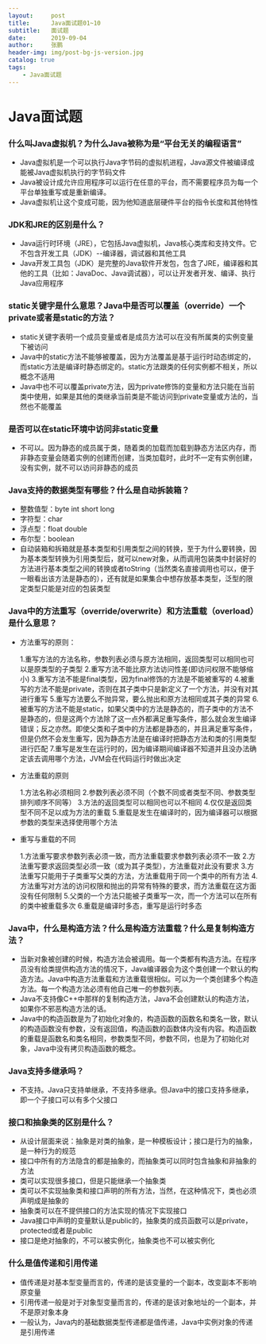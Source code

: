 ```yaml
---
layout:     post 
title:      Java面试题01~10
subtitle:   面试题
date:       2019-09-04
author:     张鹏
header-img: img/post-bg-js-version.jpg
catalog: true   
tags:                         
    - Java面试题
---
```


# Java面试题

### 什么叫Java虚拟机？为什么Java被称为是“平台无关的编程语言”

- Java虚拟机是一个可以执行Java字节码的虚拟机进程，Java源文件被编译成能被Java虚拟机执行的字节码文件
- Java被设计成允许应用程序可以运行在任意的平台，而不需要程序员为每一个平台单独重写或是重新编译。
- Java虚拟机让这个变成可能，因为他知道底层硬件平台的指令长度和其他特性

### JDK和JRE的区别是什么？

- Java运行时环境（JRE），它包括Java虚拟机，Java核心类库和支持文件。它不包含开发工具（JDK）--编译器，调试器和其他工具
- Java开发工具包（JDK）是完整的Java软件开发包，包含了JRE，编译器和其他的工具（比如：JavaDoc、Java调试器），可以让开发者开发、编译、执行Java应用程序

### static关键字是什么意思？Java中是否可以覆盖（override）一个private或者是static的方法？

- static关键字表明一个成员变量或者是成员方法可以在没有所属类的实例变量下被访问
- Java中的static方法不能够被覆盖，因为方法覆盖是基于运行时动态绑定的，而static方法是编译时静态绑定的。static方法跟类的任何实例都不相关，所以概念不适用
- Java中也不可以覆盖private方法，因为private修饰的变量和方法只能在当前类中使用，如果是其他的类继承当前类是不能访问到private变量或方法的，当然也不能覆盖

### 是否可以在static环境中访问非static变量

- 不可以。因为静态的成员属于类，随着类的加载而加载到静态方法区内存，而非静态变量会随着实例的创建而创建，当类加载时，此时不一定有实例创建，没有实例，就不可以访问非静态的成员

### Java支持的数据类型有哪些？什么是自动拆装箱？

- 整数值型：byte int short long
- 字符型：char
- 浮点型：float double
- 布尔型：boolean
- 自动装箱和拆箱就是基本类型和引用类型之间的转换，至于为什么要转换，因为基本类型转换为引用类型后，就可以new对象，从而调用包装类中封装好的方法进行基本类型之间的转换或者toString（当然类名直接调用也可以，便于一眼看出该方法是静态的），还有就是如果集合中想存放基本类型，泛型的限定类型只能是对应的包装类型

### Java中的方法重写（override/overwrite）和方法重载（overload）是什么意思？

- 方法重写的原则：

   1.重写方法的方法名称，参数列表必须与原方法相同，返回类型可以相同也可以是原类型的子类型
   2.重写方法不能比原方法访问性差(即访问权限不能够缩小)
   3.重写方法不能是final类型，因为final修饰的方法是不能被重写的
   4.被重写的方法不能是private，否则在其子类中只是新定义了一个方法，并没有对其进行重写
   5.重写方法要么不抛异常，要么抛出和原方法相同或其子类的异常
   6.被重写的方法不能是static，如果父类中的方法是静态的，而子类中的方法不是静态的，但是这两个方法除了这一点外都满足重写条件，那么就会发生编译错误；反之亦然。即使父类和子类中的方法都是静态的，并且满足重写条件，但是仍然不会发生重写，因为静态方法是在编译时把静态方法和类的引用类型进行匹配
   7.重写是发生在运行时的，因为编译期间编译器不知道并且没办法确定该去调用哪个方法，JVM会在代码运行时做出决定

- 方法重载的原则

   1.方法名称必须相同
   2.参数列表必须不同（个数不同或者类型不同、参数类型排列顺序不同等）
   3.方法的返回类型可以相同也可以不相同
   4.仅仅是返回类型不同不足以成为方法的重载
   5.重载是发生在编译时的，因为编译器可以根据参数的类型来选择使用哪个方法

- 重写与重载的不同

   1.方法重写要求参数列表必须一致，而方法重载要求参数列表必须不一致
   2.方法重写要求返回类型必须一致（或为其子类型），方法重载对此没有要求
   3.方法重写只能用于子类重写父类的方法，方法重载用于同一个类中的所有方法
   4.方法重写对方法的访问权限和抛出的异常有特殊的要求，而方法重载在这方面没有任何限制
   5.父类的一个方法只能被子类重写一次，而一个方法可以在所有的类中被重载多次
   6.重载是编译时多态，重写是运行时多态

### Java中，什么是构造方法？什么是构造方法重载？什么是复制构造方法？

- 当新对象被创建的时候，构造方法会被调用。每一个类都有构造方法。在程序员没有给类提供构造方法的情况下，Java编译器会为这个类创建一个默认的构造方法。Java中构造方法重载和方法重载很相似。可以为一个类创建多个构造方法。每一个构造方法必须有他自己唯一的参数列表。
- Java不支持像C++中那样的复制构造方法，Java不会创建默认的构造方法，如果你不邪恶构造方法的话。
- Java中的构造函数是为了初始化对象的，构造函数的函数名和类名一致，默认的构造函数没有参数，没有返回值，构造函数的函数体内没有内容。构造函数的重载是函数名和类名相同，参数类型不同，参数不同，也是为了初始化对象，Java中没有拷贝构造函数的概念。

### Java支持多继承吗？

- 不支持。Java只支持单继承，不支持多继承。但Java中的接口支持多继承，即一个子接口可以有多个父接口

### 接口和抽象类的区别是什么？

- 从设计层面来说：抽象是对类的抽象，是一种模板设计；接口是行为的抽象，是一种行为的规范
- 接口中所有的方法隐含的都是抽象的，而抽象类可以同时包含抽象和非抽象的方法
- 类可以实现很多接口，但是只能继承一个抽象类
- 类可以不实现抽象类和接口声明的所有方法，当然，在这种情况下，类也必须声明成是抽象的
- 抽象类可以在不提供接口的方法实现的情况下实现接口
- Java接口中声明的变量默认是public的，抽象类的成员函数可以是private，protected或者是public
- 接口是绝对抽象的，不可以被实例化，抽象类也不可以被实例化

### 什么是值传递和引用传递

- 值传递是对基本型变量而言的，传递的是该变量的一个副本，改变副本不影响原变量
- 引用传递一般是对于对象型变量而言的，传递的是该对象地址的一个副本，并不是原对象本身
- 一般认为，Java内的基础数据类型传递都是值传递，Java中实例对象的传递是引用传递